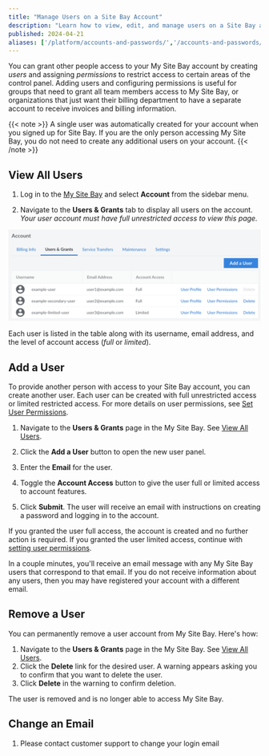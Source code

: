 ```yaml
---
title: "Manage Users on a Site Bay Account"
description: "Learn how to view, edit, and manage users on a Site Bay account."
published: 2024-04-21
aliases: ['/platform/accounts-and-passwords/','/accounts-and-passwords/','/platform/manager/accounts-and-passwords/','/platform/manager/accounts-and-passwords-classic-manager/','/platform/manager/accounts-and-passwords-new-manager/', '/guides/accounts-and-passwords/']
---
```


You can grant other people access to your My Site Bay account by creating *users* and assigning *permissions* to restrict access to certain areas of the control panel. Adding users and configuring permissions is useful for groups that need to grant all team members access to My Site Bay, or organizations that just want their billing department to have a separate account to receive invoices and billing information.

{{< note >}}
A single user was automatically created for your account when you signed up for Site Bay. If you are the only person accessing My Site Bay, you do not need to create any additional users on your account.
{{< /note >}}

## View All Users

1. Log in to the [My Site Bay](https://my.sitebay.org) and select **Account** from the sidebar menu.

1. Navigate to the **Users & Grants** tab to display all users on the account. *Your user account must have full unrestricted access to view this page.*

![Screenshot of Users and Grants page in the My Site Bay](view-users.png)

Each user is listed in the table along with its username, email address, and the level of account access (*full* or *limited*).

## Add a User

To provide another person with access to your Site Bay account, you can create another user. Each user can be created with full unrestricted access or limited restricted access. For more details on user permissions, see [Set User Permissions](/docs/products/platform/accounts/guides/user-permissions/).

1. Navigate to the **Users & Grants** page in the My Site Bay. See [View All Users](#view-all-users).

1. Click the **Add a User** button to open the new user panel.

1. Enter the **Email** for the user.

1. Toggle the **Account Access** button to give the user full or limited access to account features.

1. Click **Submit**. The user will receive an email with instructions on creating a password and logging in to the account.

If you granted the user full access, the account is created and no further action is required. If you granted the user limited access, continue with [setting user permissions](/docs/products/platform/accounts/guides/user-permissions/).


In a couple minutes, you'll receive an email message with any My Site Bay users that correspond to that email. If you do not receive information about any users, then you may have registered your account with a different email.

## Remove a User

You can permanently remove a user account from My Site Bay. Here's how:

1. Navigate to the **Users & Grants** page in the My Site Bay. See [View All Users](#view-all-users).
1. Click the **Delete** link for the desired user. A warning appears asking you to confirm that you want to delete the user.
1. Click **Delete** in the warning to confirm deletion.

The user is removed and is no longer able to access My Site Bay.

## Change an Email

1. Please contact customer support to change your login email